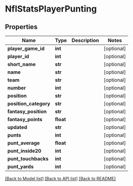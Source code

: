 # NflStatsPlayerPunting

## Properties
Name | Type | Description | Notes
------------ | ------------- | ------------- | -------------
**player_game_id** | **int** |  | [optional] 
**player_id** | **int** |  | [optional] 
**short_name** | **str** |  | [optional] 
**name** | **str** |  | [optional] 
**team** | **str** |  | [optional] 
**number** | **int** |  | [optional] 
**position** | **str** |  | [optional] 
**position_category** | **str** |  | [optional] 
**fantasy_position** | **str** |  | [optional] 
**fantasy_points** | **float** |  | [optional] 
**updated** | **str** |  | [optional] 
**punts** | **int** |  | [optional] 
**punt_average** | **float** |  | [optional] 
**punt_inside20** | **int** |  | [optional] 
**punt_touchbacks** | **int** |  | [optional] 
**punt_yards** | **int** |  | [optional] 

[[Back to Model list]](../README.md#documentation-for-models) [[Back to API list]](../README.md#documentation-for-api-endpoints) [[Back to README]](../README.md)

